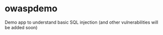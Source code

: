 # owaspdemo
Demo app to understand basic SQL injection (and other vulnerabilities will be added soon)
